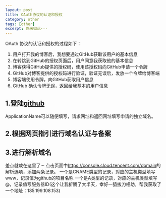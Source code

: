 ```yaml
---
layout: post
title: OAuth协议的认证和授权
category: other
tags: [other]
excerpt: 原来如此···
---
```

OAuth 协议的认证和授权的过程如下：
1. 用户打开我的博客后，我想要通过GitHub获取该用户的基本信息
2. 在转跳到GitHub的授权页面后，用户同意我获取他的基本信息
3. 博客获得GitHub提供的授权码，使用该授权码向GitHub申请一个令牌
4. GitHub对博客提供的授权码进行验证，验证无误后，发放一个令牌给博客端
5. 博客端使用令牌，向GitHub获取用户信息
6. GitHub 确认令牌无误，返回给我基本的用户信息

## 1.登陆[github](https://github.com/settings/applications/new)
ApplicationName可以随便填写，请求网址和返回网址填写申请的独立域名。
## 2.根据网页指引进行域名认证与备案
## 3.进行解析域名
差点就栽在这里了···
点击页面中<https://console.cloud.tencent.com/domain>的解析选项，添加两条记录。
一个是CNAME类型的记录，对应的主机类型填写www，记录值为github的项目名称
一个是A类型的记录，对应的主机类型填写@，记录值写服务器ID(这个让我折腾了大半天，幸好一猿拔刀相助，帮我获取了一个地址：185.199.108.153)